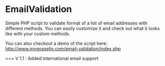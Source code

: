 EmailValidation
===============

Simple PHP script to validate format of a list of email addresses with different methods.
You can easily customize it and check out what it looks like with your custom methods.

You can also checkout a demo of the script here: http://www.mogosselin.com/email-validation/index.php

===
V 1.1 : Added international email support
